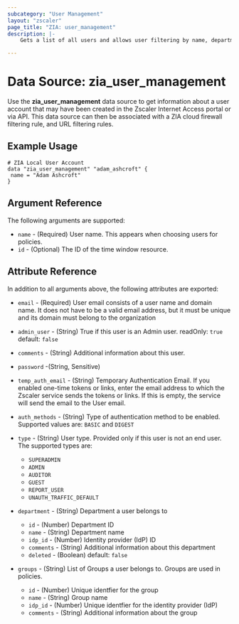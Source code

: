 ```yaml
---
subcategory: "User Management"
layout: "zscaler"
page_title: "ZIA: user_management"
description: |-
    Gets a list of all users and allows user filtering by name, department, or group

---
```

# Data Source: zia_user_management

Use the **zia_user_management** data source to get information about a user account that may have been created in the Zscaler Internet Access portal or via API. This data source can then be associated with a ZIA cloud firewall filtering rule, and URL filtering rules.

## Example Usage

```hcl
# ZIA Local User Account
data "zia_user_management" "adam_ashcroft" {
 name = "Adam Ashcroft"
}
```

## Argument Reference

The following arguments are supported:

* `name` - (Required) User name. This appears when choosing users for policies.
* `id` - (Optional) The ID of the time window resource.

## Attribute Reference

In addition to all arguments above, the following attributes are exported:

* `email` - (Required) User email consists of a user name and domain name. It does not have to be a valid email address, but it must be unique and its domain must belong to the organization
* `admin_user` - (String) True if this user is an Admin user. readOnly: `true` default: `false`
* `comments` - (String) Additional information about this user.
* `password` -(String, Sensitive)
* `temp_auth_email` - (String) Temporary Authentication Email. If you enabled one-time tokens or links, enter the email address to which the Zscaler service sends the tokens or links. If this is empty, the service will send the email to the User email.
* `auth_methods` - (String) Type of authentication method to be enabled. Supported values are: ``BASIC`` and ``DIGEST``
* `type` - (String) User type. Provided only if this user is not an end user. The supported types are:
  * `SUPERADMIN`
  * `ADMIN`
  * `AUDITOR`
  * `GUEST`
  * `REPORT_USER`
  * `UNAUTH_TRAFFIC_DEFAULT`

* `department` - (String) Department a user belongs to
  * `id` - (Number) Department ID
  * `name` - (String) Department name
  * `idp_id` - (Number) Identity provider (IdP) ID
  * `comments` - (String) Additional information about this department
  * `deleted` - (Boolean) default: `false`

* `groups` - (String) List of Groups a user belongs to. Groups are used in policies.
  * `id` - (Number) Unique identfier for the group
  * `name` - (String) Group name
  * `idp_id` - (Number) Unique identfier for the identity provider (IdP)
  * `comments` - (String) Additional information about the group
